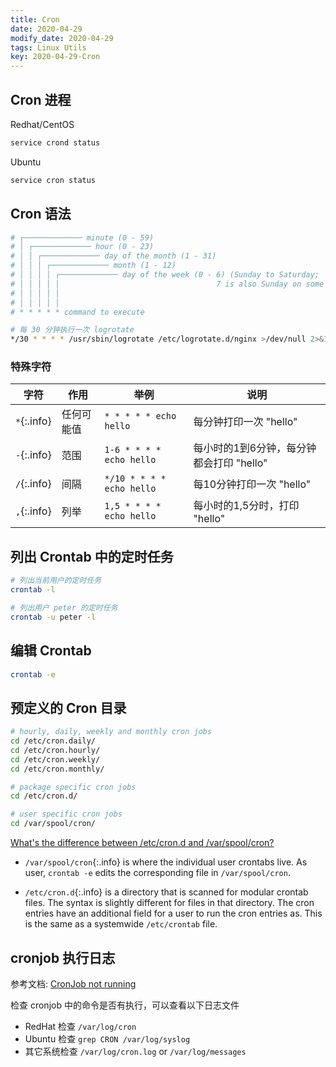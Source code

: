 ```yaml
---
title: Cron
date: 2020-04-29
modify_date: 2020-04-29
tags: Linux Utils
key: 2020-04-29-Cron
---
```


## Cron 进程

Redhat/CentOS

```sh
service crond status
```

Ubuntu

```sh
service cron status
```

## Cron 语法

```sh
# ┌───────────── minute (0 - 59)
# │ ┌───────────── hour (0 - 23)
# │ │ ┌───────────── day of the month (1 - 31)
# │ │ │ ┌───────────── month (1 - 12)
# │ │ │ │ ┌───────────── day of the week (0 - 6) (Sunday to Saturday;
# │ │ │ │ │                                   7 is also Sunday on some systems)
# │ │ │ │ │
# │ │ │ │ │
# * * * * * command to execute
```

```sh
# 每 30 分钟执行一次 logrotate
*/30 * * * * /usr/sbin/logrotate /etc/logrotate.d/nginx >/dev/null 2>&1
```

<!--more-->

### 特殊字符

| 字符        | 作用       | 举例                      | 说明                                     |
| ----------- | ---------- | ------------------------- | ---------------------------------------- |
| `*`{:.info} | 任何可能值 | `* * * * * echo hello`    | 每分钟打印一次 "hello"                   |
| `-`{:.info} | 范围       | `1-6 * * * * echo hello`  | 每小时的1到6分钟，每分钟都会打印 "hello" |
| `/`{:.info} | 间隔       | `*/10 * * * * echo hello` | 每10分钟打印一次 "hello"                 |
| `,`{:.info} | 列举       | `1,5 * * * * echo hello`  | 每小时的1,5分时，打印 "hello"            |

## 列出 Crontab 中的定时任务

```sh
# 列出当前用户的定时任务
crontab -l

# 列出用户 peter 的定时任务
crontab -u peter -l
```

## 编辑 Crontab

```sh
crontab -e
```

## 预定义的 Cron 目录

```sh
# hourly, daily, weekly and monthly cron jobs
cd /etc/cron.daily/
cd /etc/cron.hourly/
cd /etc/cron.weekly/
cd /etc/cron.monthly/

# package specific cron jobs
cd /etc/cron.d/

# user specific cron jobs
cd /var/spool/cron/
```

[What's the difference between /etc/cron.d and /var/spool/cron?](https://serverfault.com/questions/325340/whats-the-difference-between-etc-cron-d-and-var-spool-cron)

- `/var/spool/cron`{:.info} is where the individual user crontabs live. As user, `crontab -e` edits the corresponding file in `/var/spool/cron`.

- `/etc/cron.d`{:.info} is a directory that is scanned for modular crontab files. The syntax is slightly different for files in that directory. The cron entries have an additional field for a user to run the cron entries as. This is the same as a systemwide `/etc/crontab` file.

## cronjob 执行日志

参考文档: [CronJob not running](https://stackoverflow.com/questions/22743548/cronjob-not-running)

检查 cronjob 中的命令是否有执行，可以查看以下日志文件

- RedHat 检查 `/var/log/cron`
- Ubuntu 检查 `grep CRON /var/log/syslog`
- 其它系统检查 `/var/log/cron.log` or `/var/log/messages`
